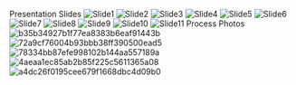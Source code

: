 Presentation Slides
![Slide1](https://github.com/user-attachments/assets/903c81b6-9177-4996-b0ac-5d5c62dc58ad)
![Slide2](https://github.com/user-attachments/assets/83cea7b6-2da6-4d88-adef-8a614ad0ca41)
![Slide3](https://github.com/user-attachments/assets/75b48d99-d04d-4f6b-9e73-e8e3a5cd9b74)
![Slide4](https://github.com/user-attachments/assets/4b54ef30-d333-4e19-b1d6-68c436587637)
![Slide5](https://github.com/user-attachments/assets/2f7b86f1-5ce6-49cf-848d-3d6a93cb1ca4)
![Slide6](https://github.com/user-attachments/assets/db0bfec2-5c1b-4c08-a0d2-27bb213604ee)
![Slide7](https://github.com/user-attachments/assets/c3c9b809-d1d6-4f6f-8c0a-94a3d449397f)
![Slide8](https://github.com/user-attachments/assets/fae735a3-4017-41ff-9911-79a60d9af084)
![Slide9](https://github.com/user-attachments/assets/51dac594-571f-4248-a873-18676edd1974)
![Slide10](https://github.com/user-attachments/assets/fb2701b0-0122-4b66-b0c2-4a8f3390bc35)
![Slide11](https://github.com/user-attachments/assets/3d86ced9-e0e8-48c4-bbc7-19c15d1605bd)
Process Photos
![b35b34927b1f77ea8383b6eaf91443b](https://github.com/user-attachments/assets/56e03aa3-b51c-4171-827e-828c2babd180)
![72a9cf76004b93bbb38ff390500ead5](https://github.com/user-attachments/assets/c8267400-d659-4876-9c55-aa3e119dabeb)
![78334bb87efe998102b144aa557189a](https://github.com/user-attachments/assets/c3664843-afee-4c32-8529-821c02ee7517)
![4aeaa1ec85ab2b85f225c5611365a08](https://github.com/user-attachments/assets/f0f9c496-5893-46bb-a9aa-2192c4393ff7)
![a4dc26f0195cee679f1668dbc4d09b0](https://github.com/user-attachments/assets/faa5e315-4993-4c6f-ad30-0119440ef021)
